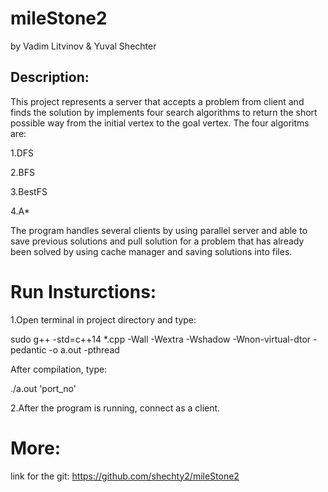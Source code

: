 # mileStone2
by Vadim Litvinov & Yuval Shechter

## Description:
This project represents a server that accepts a problem from client and finds the solution by 
implements four search algorithms to return the short possible way from the initial vertex to the goal vertex.
The four algoritms are:

1.DFS

2.BFS

3.BestFS

4.A*

The program handles several clients by using parallel server and able to save 
previous solutions and pull solution for a problem that has already been solved by using cache manager and saving solutions into files.

# Run Insturctions:

1.Open terminal in project directory and type:

sudo g++ -std=c++14 *.cpp -Wall -Wextra -Wshadow -Wnon-virtual-dtor -pedantic -o a.out -pthread

 After compilation, type:
 
 ./a.out 'port_no'
 
 2.After the program is running, connect as a client.
 
 # More:
 link for the git: https://github.com/shechty2/mileStone2



